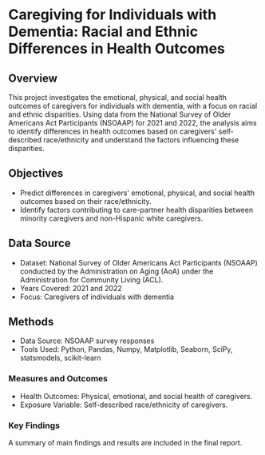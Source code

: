 # Caregiving for Individuals with Dementia: Racial and Ethnic Differences in Health Outcomes

## Overview
This project investigates the emotional, physical, and social health outcomes of caregivers for individuals with dementia, with a focus on racial and ethnic disparities. Using data from the National Survey of Older Americans Act Participants (NSOAAP) for 2021 and 2022, the analysis aims to identify differences in health outcomes based on caregivers' self-described race/ethnicity and understand the factors influencing these disparities.

## Objectives
- Predict differences in caregivers' emotional, physical, and social health outcomes based on their race/ethnicity.
- Identify factors contributing to care-partner health disparities between minority caregivers and non-Hispanic white caregivers.

## Data Source
- Dataset: National Survey of Older Americans Act Participants (NSOAAP) conducted by the Administration on Aging (AoA) under the Administration for Community Living (ACL).
- Years Covered: 2021 and 2022
- Focus: Caregivers of individuals with dementia

## Methods

- Data Source: NSOAAP survey responses
- Tools Used: Python, Pandas, Numpy, Matplotlib, Seaborn, SciPy, statsmodels, scikit-learn

### Measures and Outcomes
- Health Outcomes: Physical, emotional, and social health of caregivers.
- Exposure Variable: Self-described race/ethnicity of caregivers.

### Key Findings
A summary of main findings and results are included in the final report.
